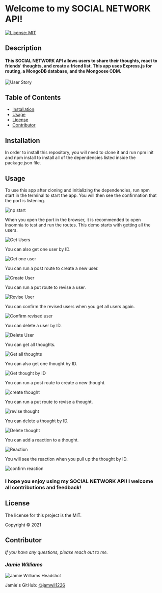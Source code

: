 # Welcome to my SOCIAL NETWORK API!

[![License: MIT](https://img.shields.io/badge/License-MIT-yellow.svg)](https://opensource.org/licenses/MIT)


## Description

#### This SOCIAL NETWORK API allows users to share their thoughts, react to friends' thoughts, and create a friend list. This app uses Express.js for routing, a MongoDB database, and the Mongoose ODM. 

![User Story](./assets/images/user-story.png)

## Table of Contents
* [Installation](#installation)
* [Usage](#usage)
* [License](#license)
* [Contributor](#contributor)


## Installation
In order to install this repository, you will need to clone it and run npm init and npm install to install all of the dependencies listed inside the package.json file. 


## Usage
To use this app after cloning and initializing the dependencies, run npm start in the terminal to start the app. You will then see the confirmation that the port is listening.

![np start](./assets/images/npm-start.png)


When you open the port in the browser, it is recommended to open Insomnia to test and run the routes. This demo starts with getting all the users.

![Get Users](./assets/images/get-users.png)

You can also get one user by ID.

![Get one user](./assets/images/get-one-user.png)

You can run a post route to create a new user.

![Create User](./assets/images/post-users.png)

You can run a put route to revise a user.

![Revise User](./assets/images/put-users.png)

You can confirm the revised users when you get all users again.

![Confirm revised user](./assets/images/revised-user.png)

You can delete a user by ID.

![Delete User](./assets/images/delete-users.png)

You can get all thoughts.

![Get all thoughts](./assets/images/get-thoughts.png)

You can also get one thought by ID.

![Get thought by ID](./assets/images/get-one-thought.png)

You can run a post route to create a new thought. 

![create thought](./assets/images/post-thoughts.png)

You can run a put route to revise a thought.

![revise thought](./assets/images/put-thought.png)

You can delete a thought by ID.

![Delete thought](./assets/images/delete-thought.png)

You can add a reaction to a thought.

![Reaction](./assets/images/post-reactions.png)

You will see the reaction when you pull up the thought by ID.

![confirm reaction](./assets/images/confirm-reaction.png)





### I hope you enjoy using my SOCIAL NETWORK API! I welcome all contributions and feedback!

## License
The license for this project is the MIT.

Copyright © 2021


## Contributor
*If you have any questions, please reach out to me.*

### _Jamie Williams_ 

![Jamie Williams Headshot](./assets/images/jamie-williams-headshot.png)

Jamie's GitHub: [@jamwil1226](https://github.com/jamwil1226/)